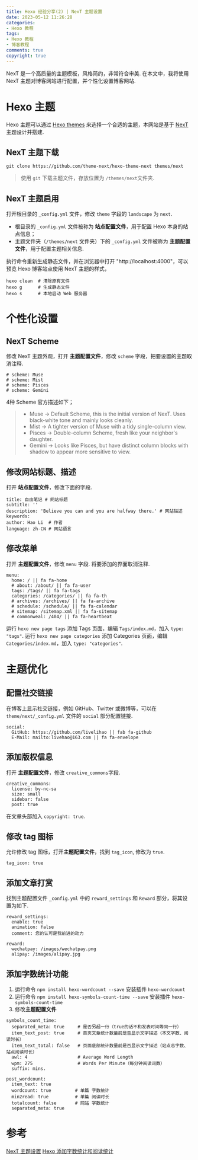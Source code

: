 ```yaml
---
title: Hexo 经验分享(2) | NexT 主题设置
date: 2023-05-12 11:26:28
categories:
- Hexo 教程 
tags:
- Hexo 教程
- 博客教程
comments: true
copyright: true
---
```

NexT 是一个高质量的主题模板，风格简约，非常符合审美.
在本文中，我将使用 NexT 主题对博客网站进行配置，并个性化设置博客网站.

<!-- more -->

# Hexo 主题
Hexo 主题可以通过 [Hexo themes](https://hexo.io/themes/) 来选择一个合适的主题，本网站是基于 [NexT](https://theme-next.js.org/) 主题设计并搭建.

## NexT 主题下载
`git clone https://github.com/theme-next/hexo-theme-next themes/next`
> 使用 `git` 下载主题文件，存放位置为 `/themes/next`文件夹. 

## NexT 主题启用
打开根目录的 `_config.yml` 文件，修改 `theme` 字段的 `landscape` 为 `next`. 

* 根目录的 `_config.yml` 文件被称为 **站点配置文件**，用于配置 Hexo 本身的站点信息；
* 主题文件夹（`/themes/next` 文件夹）下的 `_config.yml` 文件被称为 **主题配置文件**，用于配置主题相关信息.

执行命令重新生成静态文件，并在浏览器中打开 "http://localhost:4000"，可以预览 Hexo 博客站点使用 NexT 主题的样式，
```
hexo clean  # 清除原有文件
hexo g      # 生成静态文件
hexo s      # 本地启动 Web 服务器
```
# 个性化设置
## NexT Scheme
修改 NexT 主题外观，打开 **主题配置文件**，修改 `scheme` 字段，把要设置的主题取消注释.
```
# scheme: Muse    
# scheme: Mist    
# scheme: Pisces  
# scheme: Gemini  
```

4种 Scheme 官方描述如下；
> * Muse -> Default Scheme, this is the initial version of NexT. Uses black-white tone and mainly looks cleanly.
> * Mist -> A tighter version of Muse with a tidy single-column view.
> * Pisces -> Double-column Scheme, fresh like your neighbor's daughter.
> * Gemini -> Looks like Pisces, but have distinct column blocks with shadow to appear more sensitive to view.

## 修改网站标题、描述

打开 **站点配置文件**，修改下面的字段.
```
title: 自由笔记 # 网站标题
subtitle: ''   
description: 'Believe you can and you are halfway there.' # 网站描述
keywords:
author: Hao Li  # 作者
language: zh-CN # 网站语言
```

## 修改菜单
打开 **主题配置文件**，修改 `menu` 字段. 将要添加的界面取消注释.

```
menu:
  home: / || fa fa-home
  # about: /about/ || fa fa-user
  tags: /tags/ || fa fa-tags
  categories: /categories/ || fa fa-th
  # archives: /archives/ || fa fa-archive
  # schedule: /schedule/ || fa fa-calendar
  # sitemap: /sitemap.xml || fa fa-sitemap
  # commonweal: /404/ || fa fa-heartbeat
```

运行 `hexo new page tags` 添加 Tags 页面，编辑 `Tags/index.md`，加入 `type: "tags"`.
运行 `hexo new page categories` 添加 Categories 页面，编辑 `Categories/index.md`，加入 `type: "categories"`.


# 主题优化

## 配置社交链接

在博客上显示社交链接，例如 GitHub、Twitter 或微博等，可以在 `theme/next/_config.yml` 文件的 `social` 部分配置链接.
```
social:
  GitHub: https://github.com/livelihao || fab fa-github
  E-Mail: mailto:livehao@163.com || fa fa-envelope
```

## 添加版权信息

打开 **主题配置文件**，修改 `creative_commons`字段.
```
creative_commons:
  license: by-nc-sa
  size: small
  sidebar: false
  post: true
```
在文章头部加入 `copyright: true`.

## 修改 tag 图标
允许修改 tag 图标，打开**主题配置文件**，找到 `tag_icon`, 修改为 `true`.
```
tag_icon: true
```

## 添加文章打赏
找到主题配置文件 `_config.yml` 中的 `reward_settings` 和 `Reward` 部分，将其设置为如下.
```
reward_settings:
  enable: true
  animation: false
  comment: 您的认可是我前进的动力

reward:
  wechatpay: /images/wechatpay.png
  alipay: /images/alipay.jpg
```

## 添加字数统计功能
1. 运行命令 `npm install hexo-wordcount --save` 安装插件 `hexo-wordcount`
2. 运行命令 `npm install hexo-symbols-count-time --save` 安装插件 `hexo-symbols-count-time`
3. 修改**主题配置文件**
```
symbols_count_time:
  separated_meta: true     # 是否另起一行（true的话不和发表时间等同一行）
  item_text_post: true     # 首页文章统计数量前是否显示文字描述（本文字数、阅读时长）
  item_text_total: false   # 页面底部统计数量前是否显示文字描述（站点总字数、站点阅读时长）
  awl: 4                   # Average Word Length
  wpm: 275                 # Words Per Minute（每分钟阅读词数）
  suffix: mins.

post_wordcount:
  item_text: true
  wordcount: true         # 单篇 字数统计
  min2read: true          # 单篇 阅读时长
  totalcount: false       # 网站 字数统计
  separated_meta: true
```


# 参考

[NexT 主题设置](https://theme-next.js.org/docs/theme-settings/)
[Hexo 添加字数统计和阅读统计](https://blog.csdn.net/qq_44082148/article/details/105701427)




